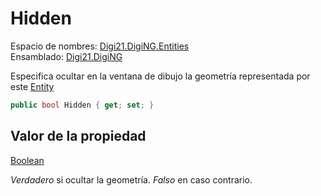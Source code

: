 # Hidden

Espacio de nombres: [Digi21.DigiNG.Entities](https://app.gitbook.com/@digi21/s/ayuda-de-digi21/\~/drafts/-MXR80mySoUUhqygVNjW/digi3d-net/programacion/.net/referencia/digi21.diging/digi21.diging.entities) \
Ensamblado: [Digi21.DigiNG](https://app.gitbook.com/@digi21/s/ayuda-de-digi21/\~/drafts/-MXR80mySoUUhqygVNjW/digi3d-net/programacion/.net/referencia/digi21.diging)​‌

Especifica ocultar en la ventana de dibujo la geometría representada por este [Entity](https://app.gitbook.com/@digi21/s/ayuda-de-digi21/\~/drafts/-MXR80mySoUUhqygVNjW/digi3d-net/programacion/.net/referencia/digi21.diging/digi21.diging.entities/entity)

```csharp
public bool Hidden { get; set; }‌
```

## Valor de la propiedad <a href="#valor-de-la-propiedad" id="valor-de-la-propiedad"></a>

‌​[Boolean](https://docs.microsoft.com/en-us/dotnet/api/system.boolean?view=net-5.0)​‌

_Verdadero_ si ocultar la geometría. _Falso_ en caso contrario.‌
